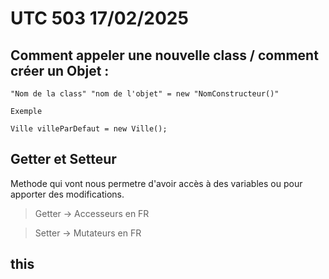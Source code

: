 # UTC 503 17/02/2025

## Comment appeler une nouvelle class / comment créer un Objet :

```
"Nom de la class" "nom de l'objet" = new "NomConstructeur()"

Exemple

Ville villeParDefaut = new Ville();
```

## Getter et Setteur

Methode qui vont nous permetre d'avoir accès à des variables ou pour apporter des modifications.

>Getter -> Accesseurs en FR

>Setter -> Mutateurs en FR

## this